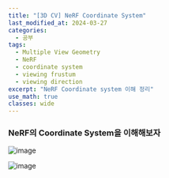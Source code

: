 ```yaml
---
title: "[3D CV] NeRF Coordinate System"
last_modified_at: 2024-03-27
categories:
  - 공부
tags:
  - Multiple View Geometry
  - NeRF
  - coordinate system
  - viewing frustum
  - viewing direction
excerpt: "NeRF Coordinate system 이해 정리"
use_math: true
classes: wide
---
```


### NeRF의 Coordinate System을 이해해보자

![image](https://github.com/sandokim/sandokim.github.io/assets/74639652/1234e352-7a75-4e96-8b9e-66baffaf97b8)

![image](https://github.com/sandokim/sandokim.github.io/assets/74639652/51ca60b3-31ab-4934-a7a6-2a4996970f24)
